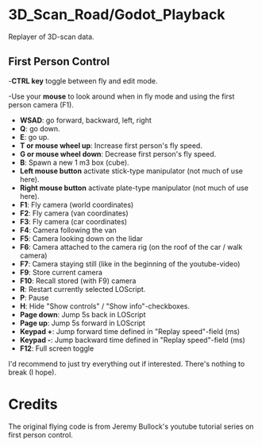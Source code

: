 # 3D_Scan_Road/Godot_Playback

Replayer of 3D-scan data.

## First Person Control

-**CTRL key** toggle between fly and edit mode.

-Use your **mouse** to look around when in fly mode and using the first person camera (F1).

- **WSAD**: go forward, backward, left, right
- **Q**: go down.
- **E**: go up.
- **T or mouse wheel up**: Increase first person's fly speed.
- **G or mouse wheel down**: Decrease first person's fly speed.
- **B**: Spawn a new 1 m3 box (cube).
- **Left mouse button** activate stick-type manipulator (not much of use here).
- **Right mouse button** activate plate-type manipulator (not much of use here).
- **F1**: Fly camera (world coordinates)
- **F2**: Fly camera (van coordinates)
- **F3**: Fly camera (car coordinates)
- **F4**: Camera following the van
- **F5**: Camera looking down on the lidar
- **F6**: Camera attached to the camera rig (on the roof of the car / walk camera)
- **F7**: Camera staying still (like in the beginning of the youtube-video)
- **F9**: Store current camera
- **F10**: Recall stored (with F9) camera
- **R**: Restart currently selected LOScript.
- **P**: Pause
- **H**: Hide "Show controls" / "Show info"-checkboxes.
- **Page down**: Jump 5s back in LOScript
- **Page up**: Jump 5s forward in LOScript
- **Keypad +**: Jump forward time defined in "Replay speed"-field (ms)
- **Keypad -**: Jump backward time defined in "Replay speed"-field (ms)
- **F12**: Full screen toggle

I'd recommend to just try everything out if interested. There's nothing to break (I hope).

# Credits

The original flying code is from Jeremy Bullock's youtube tutorial series on first person control.
